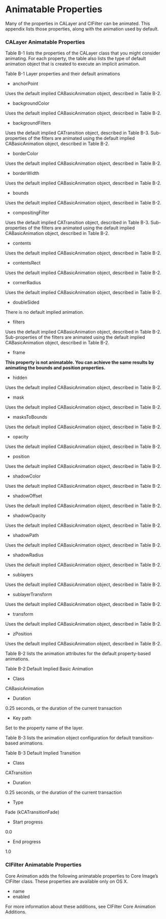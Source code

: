 # Animatable Properties

Many of the properties in CALayer and CIFilter can be animated. This appendix lists those properties, along with the animation used by default.

### CALayer Animatable Properties

Table B-1 lists the properties of the CALayer class that you might consider animating. For each property, the table also lists the type of default animation object that is created to execute an implicit animation.

Table B-1  Layer properties and their default animations

- anchorPoint

Uses the default implied CABasicAnimation object, described in Table B-2.

- backgroundColor

Uses the default implied CABasicAnimation object, described in Table B-2.

- backgroundFilters

Uses the default implied CATransition object, described in Table B-3. Sub-properties of the filters are animated using the default implied CABasicAnimation object, described in Table B-2.

- borderColor

Uses the default implied CABasicAnimation object, described in Table B-2.

- borderWidth

Uses the default implied CABasicAnimation object, described in Table B-2.

- bounds

Uses the default implied CABasicAnimation object, described in Table B-2.

- compositingFilter

Uses the default implied CATransition object, described in Table B-3. Sub-properties of the filters are animated using the default implied CABasicAnimation object, described in Table B-2.

- contents

Uses the default implied CABasicAnimation object, described in Table B-2.

- contentsRect

Uses the default implied CABasicAnimation object, described in Table B-2.

- cornerRadius

Uses the default implied CABasicAnimation object, described in Table B-2.

- doubleSided

There is no default implied animation.

- filters

Uses the default implied CABasicAnimation object, described in Table B-2. Sub-properties of the filters are animated using the default implied CABasicAnimation object, described in Table B-2.

- frame

**This property is not animatable. You can achieve the same results by animating the bounds and position properties.**

- hidden

Uses the default implied CABasicAnimation object, described in Table B-2.

- mask

Uses the default implied CABasicAnimation object, described in Table B-2.

- masksToBounds

Uses the default implied CABasicAnimation object, described in Table B-2.

- opacity

Uses the default implied CABasicAnimation object, described in Table B-2.

- position

Uses the default implied CABasicAnimation object, described in Table B-2.

- shadowColor

Uses the default implied CABasicAnimation object, described in Table B-2.

- shadowOffset

Uses the default implied CABasicAnimation object, described in Table B-2.

- shadowOpacity

Uses the default implied CABasicAnimation object, described in Table B-2.

- shadowPath

Uses the default implied CABasicAnimation object, described in Table B-2.

- shadowRadius

Uses the default implied CABasicAnimation object, described in Table B-2.

- sublayers

Uses the default implied CABasicAnimation object, described in Table B-2.

- sublayerTransform

Uses the default implied CABasicAnimation object, described in Table B-2.

- transform

Uses the default implied CABasicAnimation object, described in Table B-2.

- zPosition


Uses the default implied CABasicAnimation object, described in Table B-2.


Table B-2 lists the animation attributes for the default property-based animations.

Table B-2  Default Implied Basic Animation

- Class

CABasicAnimation

- Duration

0.25 seconds, or the duration of the current transaction

- Key path

Set to the property name of the layer.

Table B-3 lists the animation object configuration for default transition-based animations.

Table B-3  Default Implied Transition

- Class

CATransition

- Duration

0.25 seconds, or the duration of the current transaction

- Type

Fade (kCATransitionFade)

- Start progress

0.0

- End progress

1.0

### CIFilter Animatable Properties

Core Animation adds the following animatable properties to Core Image’s CIFilter class. These properties are available only on OS X.

- name
- enabled

For more information about these additions, see CIFilter Core Animation Additions.